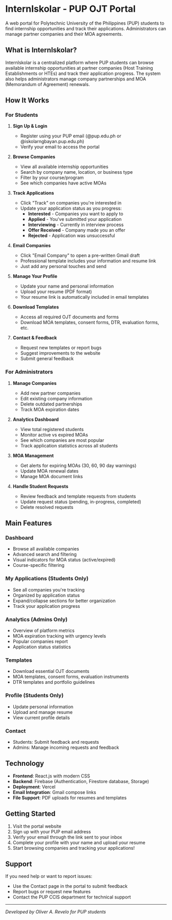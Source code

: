 # InternIskolar - PUP OJT Portal

A web portal for Polytechnic University of the Philippines (PUP) students to find internship opportunities and track their applications. Administrators can manage partner companies and their MOA agreements.

## What is InternIskolar?

InternIskolar is a centralized platform where PUP students can browse available internship opportunities at partner companies (Host Training Establishments or HTEs) and track their application progress. The system also helps administrators manage company partnerships and MOA (Memorandum of Agreement) renewals.

## How It Works

### For Students

1. **Sign Up & Login**
   - Register using your PUP email (@pup.edu.ph or @iskolarngbayan.pup.edu.ph)
   - Verify your email to access the portal

2. **Browse Companies**
   - View all available internship opportunities
   - Search by company name, location, or business type
   - Filter by your course/program
   - See which companies have active MOAs

3. **Track Applications**
   - Click "Track" on companies you're interested in
   - Update your application status as you progress:
     - **Interested** - Companies you want to apply to
     - **Applied** - You've submitted your application
     - **Interviewing** - Currently in interview process
     - **Offer Received** - Company made you an offer
     - **Rejected** - Application was unsuccessful

4. **Email Companies**
   - Click "Email Company" to open a pre-written Gmail draft
   - Professional template includes your information and resume link
   - Just add any personal touches and send

5. **Manage Your Profile**
   - Update your name and personal information
   - Upload your resume (PDF format)
   - Your resume link is automatically included in email templates

6. **Download Templates**
   - Access all required OJT documents and forms
   - Download MOA templates, consent forms, DTR, evaluation forms, etc.

7. **Contact & Feedback**
   - Request new templates or report bugs
   - Suggest improvements to the website
   - Submit general feedback

### For Administrators

1. **Manage Companies**
   - Add new partner companies
   - Edit existing company information
   - Delete outdated partnerships
   - Track MOA expiration dates

2. **Analytics Dashboard**
   - View total registered students
   - Monitor active vs expired MOAs
   - See which companies are most popular
   - Track application statistics across all students

3. **MOA Management**
   - Get alerts for expiring MOAs (30, 60, 90 day warnings)
   - Update MOA renewal dates
   - Manage MOA document links

4. **Handle Student Requests**
   - Review feedback and template requests from students
   - Update request status (pending, in-progress, completed)
   - Delete resolved requests

## Main Features

### Dashboard
- Browse all available companies
- Advanced search and filtering
- Visual indicators for MOA status (active/expired)
- Course-specific filtering

### My Applications (Students Only)
- See all companies you're tracking
- Organized by application status
- Expand/collapse sections for better organization
- Track your application progress

### Analytics (Admins Only)
- Overview of platform metrics
- MOA expiration tracking with urgency levels
- Popular companies report
- Application status statistics

### Templates
- Download essential OJT documents
- MOA templates, consent forms, evaluation instruments
- DTR templates and portfolio guidelines

### Profile (Students Only)
- Update personal information
- Upload and manage resume
- View current profile details

### Contact
- Students: Submit feedback and requests
- Admins: Manage incoming requests and feedback

## Technology

- **Frontend**: React.js with modern CSS
- **Backend**: Firebase (Authentication, Firestore database, Storage)
- **Deployment**: Vercel
- **Email Integration**: Gmail compose links
- **File Support**: PDF uploads for resumes and templates
## Getting Started

1. Visit the portal website
2. Sign up with your PUP email address
3. Verify your email through the link sent to your inbox
4. Complete your profile with your name and upload your resume
5. Start browsing companies and tracking your applications!

## Support

If you need help or want to report issues:
- Use the Contact page in the portal to submit feedback
- Report bugs or request new features
- Contact the PUP CCIS department for technical support

---

*Developed by Oliver A. Revelo for PUP students*
